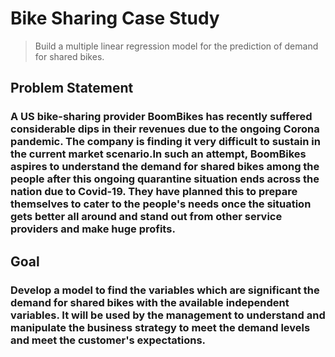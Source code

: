 # Bike Sharing Case Study
> Build a multiple linear regression model for the prediction of demand for shared bikes.


## Problem Statement
### A US bike-sharing provider BoomBikes has recently suffered considerable dips in their revenues due to the ongoing Corona pandemic. The company is finding it very difficult to sustain in the current market scenario.In such an attempt, BoomBikes aspires to understand the demand for shared bikes among the people after this ongoing quarantine situation ends across the nation due to Covid-19. They have planned this to prepare themselves to cater to the people's needs once the situation gets better all around and stand out from other service providers and make huge profits.

## Goal
### Develop a model to find the variables which are significant the demand for shared bikes with the available independent variables. It will be used by the management to understand and manipulate the business strategy to meet the demand levels and meet the customer's expectations.